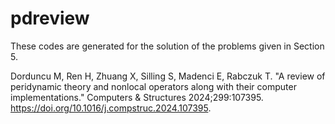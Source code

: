 # pdreview
These codes are generated for the solution of the problems given in Section 5.


Dorduncu M, Ren H, Zhuang X, Silling S, Madenci E, Rabczuk T. "A review of peridynamic theory and nonlocal operators along with their computer implementations." Computers & Structures 2024;299:107395. https://doi.org/10.1016/j.compstruc.2024.107395.

